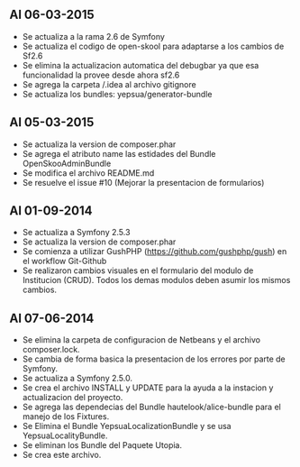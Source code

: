 Al 06-03-2015
-------------
* Se actualiza a la rama 2.6 de Symfony
* Se actualiza el codigo de open-skool para adaptarse a los cambios de Sf2.6
* Se elimina la actualizacion automatica del debugbar ya que esa funcionalidad la provee desde ahora sf2.6
* Se agrega la carpeta /.idea al archivo gitignore
* Se actualiza los bundles: yepsua/generator-bundle

Al 05-03-2015
-------------
* Se actualiza la version de composer.phar
* Se agrega el atributo name las estidades del Bundle OpenSkooAdminBundle
* Se modifica el archivo README.md
* Se resuelve el issue #10 (Mejorar la presentacion de formularios)

Al 01-09-2014
-------------
* Se actualiza a Symfony 2.5.3
* Se actualiza la version de composer.phar
* Se comienza a utilizar GushPHP (https://github.com/gushphp/gush) en el workflow Git-Github
* Se realizaron cambios visuales en el formulario del modulo de Institucion (CRUD). Todos los 
demas modulos deben asumir los mismos cambios.


Al 07-06-2014
-------------
* Se elimina la carpeta de configuracion de Netbeans y el archivo composer.lock.
* Se cambia de forma basica la presentacion de los errores por parte de Symfony.
* Se actualiza a Symfony 2.5.0.
* Se crea el archivo INSTALL y UPDATE para la ayuda a la instacion y actualizacion del proyecto.
* Se agrega las dependecias del Bundle hautelook/alice-bundle para el manejo de los Fixtures.
* Se Elimina el Bundle YepsuaLocalizationBundle y se usa YepsuaLocalityBundle.
* Se eliminan los Bundle del Paquete Utopia.
* Se crea este archivo.